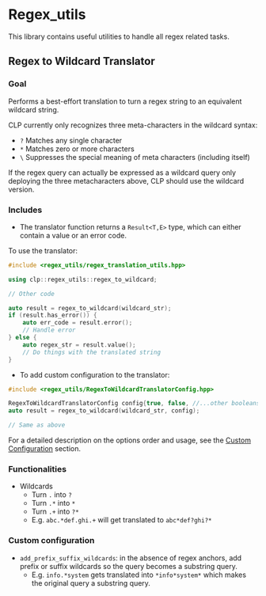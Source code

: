 # Regex_utils

This library contains useful utilities to handle all regex related tasks.

## Regex to Wildcard Translator

### Goal

Performs a best-effort translation to turn a regex string to an equivalent wildcard string.

CLP currently only recognizes three meta-characters in the wildcard syntax:

* `?` Matches any single character
* `*` Matches zero or more characters
* `\` Suppresses the special meaning of meta characters (including itself)

If the regex query can actually be expressed as a wildcard query only deploying the three
metacharacters above, CLP should use the wildcard version.

### Includes

* The translator function returns a `Result<T,E>` type, which can either contain a value or an error
code.

To use the translator:

```cpp
#include <regex_utils/regex_translation_utils.hpp>

using clp::regex_utils::regex_to_wildcard;

// Other code

auto result = regex_to_wildcard(wildcard_str);
if (result.has_error()) {
    auto err_code = result.error();
    // Handle error
} else {
    auto regex_str = result.value();
    // Do things with the translated string
}
```

* To add custom configuration to the translator:

```cpp
#include <regex_utils/RegexToWildcardTranslatorConfig.hpp>

RegexToWildcardTranslatorConfig config{true, false, //...other booleans};
auto result = regex_to_wildcard(wildcard_str, config);

// Same as above
```

For a detailed description on the options order and usage, see the
[Custom Configuration](#custom-configuration) section.

### Functionalities

* Wildcards
  - Turn `.` into `?`
  - Turn `.*` into `*`
  - Turn `.+` into `?*`
  - E.g. `abc.*def.ghi.+` will get translated to `abc*def?ghi?*`

### Custom configuration

* `add_prefix_suffix_wildcards`: in the absence of regex anchors, add prefix or suffix wildcards so
the query becomes a substring query.
  - E.g. `info.*system` gets translated into `*info*system*` which makes the original query a
  substring query.
